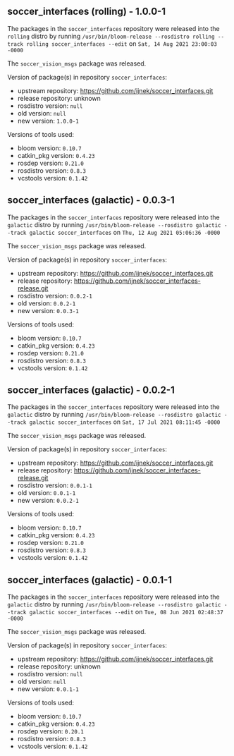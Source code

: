 ## soccer_interfaces (rolling) - 1.0.0-1

The packages in the `soccer_interfaces` repository were released into the `rolling` distro by running `/usr/bin/bloom-release --rosdistro rolling --track rolling soccer_interfaces --edit` on `Sat, 14 Aug 2021 23:00:03 -0000`

The `soccer_vision_msgs` package was released.

Version of package(s) in repository `soccer_interfaces`:

- upstream repository: https://github.com/ijnek/soccer_interfaces.git
- release repository: unknown
- rosdistro version: `null`
- old version: `null`
- new version: `1.0.0-1`

Versions of tools used:

- bloom version: `0.10.7`
- catkin_pkg version: `0.4.23`
- rosdep version: `0.21.0`
- rosdistro version: `0.8.3`
- vcstools version: `0.1.42`


## soccer_interfaces (galactic) - 0.0.3-1

The packages in the `soccer_interfaces` repository were released into the `galactic` distro by running `/usr/bin/bloom-release --rosdistro galactic --track galactic soccer_interfaces` on `Thu, 12 Aug 2021 05:06:36 -0000`

The `soccer_vision_msgs` package was released.

Version of package(s) in repository `soccer_interfaces`:

- upstream repository: https://github.com/ijnek/soccer_interfaces.git
- release repository: https://github.com/ijnek/soccer_interfaces-release.git
- rosdistro version: `0.0.2-1`
- old version: `0.0.2-1`
- new version: `0.0.3-1`

Versions of tools used:

- bloom version: `0.10.7`
- catkin_pkg version: `0.4.23`
- rosdep version: `0.21.0`
- rosdistro version: `0.8.3`
- vcstools version: `0.1.42`


## soccer_interfaces (galactic) - 0.0.2-1

The packages in the `soccer_interfaces` repository were released into the `galactic` distro by running `/usr/bin/bloom-release --rosdistro galactic --track galactic soccer_interfaces` on `Sat, 17 Jul 2021 08:11:45 -0000`

The `soccer_vision_msgs` package was released.

Version of package(s) in repository `soccer_interfaces`:

- upstream repository: https://github.com/ijnek/soccer_interfaces.git
- release repository: https://github.com/ijnek/soccer_interfaces-release.git
- rosdistro version: `0.0.1-1`
- old version: `0.0.1-1`
- new version: `0.0.2-1`

Versions of tools used:

- bloom version: `0.10.7`
- catkin_pkg version: `0.4.23`
- rosdep version: `0.21.0`
- rosdistro version: `0.8.3`
- vcstools version: `0.1.42`


## soccer_interfaces (galactic) - 0.0.1-1

The packages in the `soccer_interfaces` repository were released into the `galactic` distro by running `/usr/bin/bloom-release --rosdistro galactic --track galactic soccer_interfaces --edit` on `Tue, 08 Jun 2021 02:48:37 -0000`

The `soccer_vision_msgs` package was released.

Version of package(s) in repository `soccer_interfaces`:

- upstream repository: https://github.com/ijnek/soccer_interfaces.git
- release repository: unknown
- rosdistro version: `null`
- old version: `null`
- new version: `0.0.1-1`

Versions of tools used:

- bloom version: `0.10.7`
- catkin_pkg version: `0.4.23`
- rosdep version: `0.20.1`
- rosdistro version: `0.8.3`
- vcstools version: `0.1.42`


